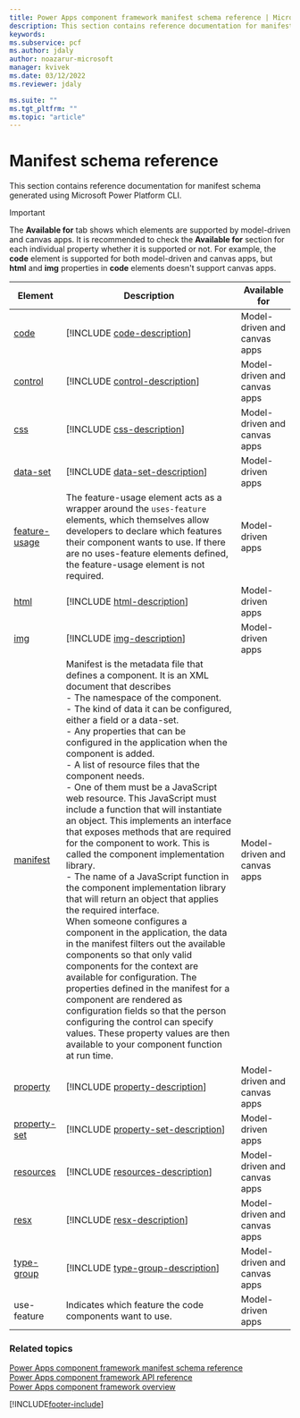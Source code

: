 ```yaml
---
title: Power Apps component framework manifest schema reference | Microsoft Docs
description: This section contains reference documentation for manifest schema generated using Microsoft Power Platform CLI.
keywords:
ms.subservice: pcf
ms.author: jdaly
author: noazarur-microsoft
manager: kvivek
ms.date: 03/12/2022
ms.reviewer: jdaly

ms.suite: ""
ms.tgt_pltfrm: ""
ms.topic: "article"
---
```


# Manifest schema reference

This section contains reference documentation for manifest schema generated using Microsoft Power Platform CLI.

> [!IMPORTANT]
> The **Available for** tab shows which elements are supported by model-driven and canvas apps. It is recommended to check the **Available for** section for each individual property whether it is supported or not. For example, the **code** element is supported for both model-driven and canvas apps, but **html** and **img** properties in **code** elements doesn't support canvas apps. 

|Element|Description|Available for|
|----|-----------|-----|
|[code](code.md)|[!INCLUDE [code-description](includes/code-description.md)]|Model-driven and canvas apps|
|[control](control.md)|[!INCLUDE [control-description](includes/control-description.md)]|Model-driven and canvas apps|
|[css](css.md)|[!INCLUDE [css-description](includes/css-description.md)]|Model-driven and canvas apps|
|[data-set](data-set.md)|[!INCLUDE [data-set-description](includes/data-set-description.md)]|Model-driven apps|
|[feature-usage](feature-usage.md)|The feature-usage element acts as a wrapper around the `uses-feature` elements, which themselves allow developers to declare which features their component wants to use. If there are no uses-feature elements defined, the feature-usage element is not required.|Model-driven apps|
|[html](html.md)|[!INCLUDE [html-description](includes/html-description.md)]|Model-driven apps|
|[img](img.md)|[!INCLUDE [img-description](includes/img-description.md)]|Model-driven apps|
|[manifest](manifest.md)|Manifest is the metadata file that defines a component. It is an XML document that describes<br/> - The namespace of the component.<br/> - The kind of data it can be configured, either a field or a data-set.<br/> - Any properties that can be configured in the application when the component is added.<br/> - A list of resource files that the component needs.<br/> - One of them must be a JavaScript web resource. This JavaScript must include a function that will instantiate an object. This implements an interface that exposes methods that are required for the component to work. This is called the component implementation library.<br/> - The name of a JavaScript function in the component implementation library that will return an object that applies the required interface.<br/> When someone configures a component in the application, the data in the manifest filters out the available components so that only valid components for the context are available for configuration. The properties defined in the manifest for a component are rendered as configuration fields so that the person configuring the control can specify values. These property values are then available to your component function at run time.|Model-driven and canvas apps|
|[property](property.md)|[!INCLUDE [property-description](includes/property-description.md)]|Model-driven and canvas apps|
|[property-set](property-set.md)|[!INCLUDE [property-set-description](includes/property-set-description.md)]|Model-driven apps|
|[resources](resources.md)|[!INCLUDE [resources-description](includes/resources-description.md)]|Model-driven and canvas apps|
|[resx](resx.md)|[!INCLUDE [resx-description](includes/resx-description.md)]|Model-driven and canvas apps|
|[type-group](type-group.md)|[!INCLUDE [type-group-description](includes/type-group-description.md)]|Model-driven and canvas apps|
|use-feature|Indicates which feature the code components want to use.|Model-driven apps|


### Related topics

[Power Apps component framework manifest schema reference](index.md)<br/>
[Power Apps component framework API reference](../reference/index.md)<br/>
[Power Apps component framework overview](../overview.md)

[!INCLUDE[footer-include](../../../includes/footer-banner.md)]